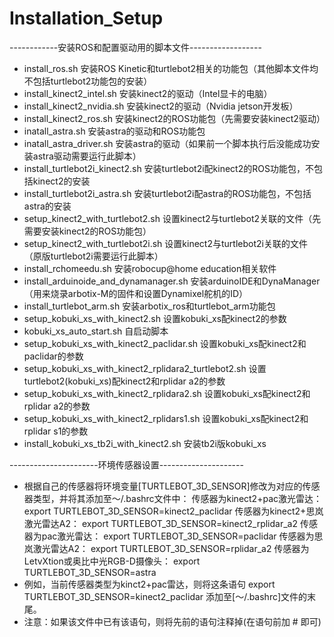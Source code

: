 # Installation_Setup

------------安装ROS和配置驱动用的脚本文件------------------
* install_ros.sh 安装ROS Kinetic和turtlebot2相关的功能包（其他脚本文件均不包括turtlebot2功能包的安装）
* install_kinect2_intel.sh 安装kinect2的驱动（Intel显卡的电脑）
* install_kinect2_nvidia.sh 安装kinect2的驱动（Nvidia jetson开发板）
* install_kinect2_ros.sh 安装kinect2的ROS功能包（先需要安装kinect2驱动）
* inatall_astra.sh 安装astra的驱动和ROS功能包
* inatall_astra_driver.sh 安装astra的驱动（如果前一个脚本执行后没能成功安装astra驱动需要运行此脚本）
* install_turtlebot2i_kinect2.sh 安装turtlebot2i配kinect2的ROS功能包，不包括kinect2的安装
* install_turtlebot2i_astra.sh 安装turtlebot2i配astra的ROS功能包，不包括astra的安装
* setup_kinect2_with_turtlebot2.sh 设置kinect2与turtlebot2关联的文件（先需要安装kinect2的ROS功能包）
* setup_kinect2_with_turtlebot2i.sh 设置kinect2与turtlebot2i关联的文件（原版turtlebot2i需要运行此脚本）
* install_rchomeedu.sh 安装robocup@home education相关软件
* install_arduinoide_and_dynamanager.sh 安装arduinoIDE和DynaManager（用来烧录arbotix-M的固件和设置Dynamixel舵机的ID）
* install_turtlebot_arm.sh 安装arbotix_ros和turtlebot_arm功能包
* setup_kobuki_xs_with_kinect2.sh 设置kobuki_xs配kinect2的参数
* kobuki_xs_auto_start.sh 自启动脚本
* setup_kobuki_xs_with_kinect2_paclidar.sh 设置kobuki_xs配kinect2和paclidar的参数
* setup_kobuki_xs_with_kinect2_rplidara2_turtlebot2.sh 设置turtlebot2(kobuki_xs)配kinect2和rplidar a2的参数
* setup_kobuki_xs_with_kinect2_rplidara2.sh 设置kobuki_xs配kinect2和rplidar a2的参数
* setup_kobuki_xs_with_kinect2_rplidars1.sh 设置kobuki_xs配kinect2和rplidar s1的参数
* install_kobuki_xs_tb2i_with_kinect2.sh 安装tb2i版kobuki_xs

----------------------环境传感器设置---------------------
* 根据自己的传感器将环境变量[TURTLEBOT_3D_SENSOR]修改为对应的传感器类型，并将其添加至～/.bashrc文件中：
    传感器为kinect2+pac激光雷达：          export TURTLEBOT_3D_SENSOR=kinect2_paclidar
    传感器为kinect2+思岚激光雷达A2：        export TURTLEBOT_3D_SENSOR=kinect2_rplidar_a2
    传感器为pac激光雷达：                  export TURTLEBOT_3D_SENSOR=paclidar
    传感器为思岚激光雷达A2：                export TURTLEBOT_3D_SENSOR=rplidar_a2
    传感器为LetvXtion或奥比中光RGB-D摄像头： export TURTLEBOT_3D_SENSOR=astra
* 例如，当前传感器类型为kinct2+pac雷达，则将这条语句 export TURTLEBOT_3D_SENSOR=kinect2_paclidar 添加至[～/.bashrc]文件的末尾。
* 注意：如果该文件中已有该语句，则将先前的语句注释掉(在语句前加 # 即可)